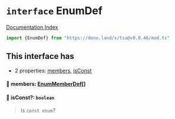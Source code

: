 # `interface` EnumDef

[Documentation Index](../README.md)

```ts
import {EnumDef} from "https://deno.land/x/tsa@v0.0.46/mod.ts"
```

## This interface has

- 2 properties:
[members](#-members-enummemberdef),
[isConst](#-isconst-boolean)


#### 📄 members: [EnumMemberDef](../interface.EnumMemberDef/README.md)\[]



#### 📄 isConst?: `boolean`

> Is `const enum`?



